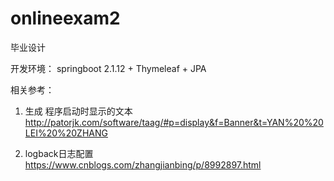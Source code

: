 # onlineexam2
毕业设计

开发环境：
springboot 2.1.12 + Thymeleaf + JPA


相关参考：
1. 生成 程序启动时显示的文本
http://patorjk.com/software/taag/#p=display&f=Banner&t=YAN%20%20LEI%20%20ZHANG


2. logback日志配置
https://www.cnblogs.com/zhangjianbing/p/8992897.html



